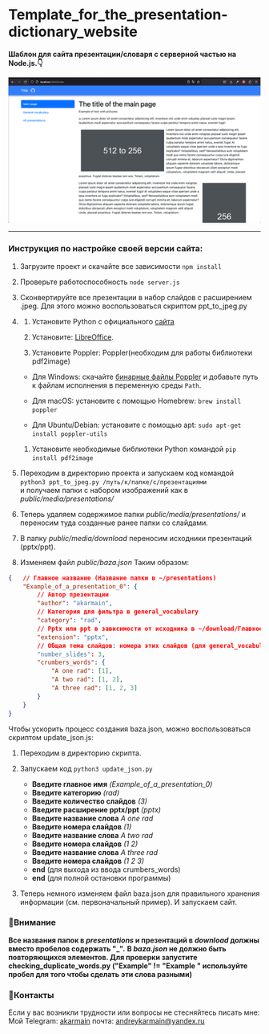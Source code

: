 Template\_for\_the\_presentation-dictionary\_website
====================================================

<b>Шаблон для сайта презентации/словаря с серверной частью на Node.js.👇</b>

![Пример](example.gif)


<hr>

### Инструкция по настройке своей версии сайта:

1.  Загрузите проект и скачайте все зависимости `npm install`
    
2.  Проверьте работоспособность `node server.js`
    
3.  Сконвертируйте все презентации в набор слайдов с расширением .jpeg. Для этого можно воспользоваться скриптом ppt\_to\_jpeg.py
    
4.  1.  Установите Python с официального [сайта](https://www.python.org/downloads/)
        
    1.  Установите: [LibreOffice](https://www.libreoffice.org/download/download/).
        
    2.  Установите Poppler: Poppler(необходим для работы библиотеки pdf2image)
    
    *   Для Windows: скачайте [бинарные файлы Poppler](http://blog.alivate.com.au/poppler-windows/) и добавьте путь к файлам исполнения в переменную среды `Path`.
        
    *   Для macOS: установите с помощью Homebrew: `brew install poppler`
        
    *   Для Ubuntu/Debian: установите с помощью apt: `sudo apt-get install poppler-utils`
        
    
    1.  Установите необходимые библиотеки Python командой `pip install pdf2image`
5.  Переходим в директорию проекта и запускаем код командой `python3 ppt_to_jpeg.py /путь/к/папке/с/презентациями` <br>и получаем папки с набором изображений как в <i>public/media/presentations/</i>
    
6.  Теперь удаляем содержимое папки <i>public/media/presentations/</i> и переносим туда созданные ранее папки со слайдами.
    
7.  В папку <i>public/media/download</i> переносим исходники презентаций (pptx/ppt).
    
8.  Изменяем файл <i>public/baza.json</i> Таким образом:

```json
{   // Главное название (Название папки в ~/presentations)
    "Example_of_a_presentation_0": {
        // Автор презентации
        "author": "akarmain",
        // Категория для фильтра в general_vocabulary
        "category": "rad",
        // Pptx или ppt в зависимости от исходника в ~/download/Главное название
        "extension": "pptx",
        // Общая тема слайдов: номера этих слайдов (для general_vocabulary)
        "number_slides": 3,
        "crumbers_words": {
            "A one rad": [1],
            "A two rad": [1, 2],
            "A three rad": [1, 2, 3]
        }
    }
}
```

Чтобы ускорить процесс создания baza.json, можно воспользоваться скриптом update\_json.js:

1.  Переходим в директорию скрипта.
    
2.  Запускаем код `python3 update_json.py`
    
    *   <b>Введите главное имя</b> <i>(Example\_of\_a\_presentation\_0)</i>
    *   <b>Введите категорию</b> <i>(rad)</i>
    *   <b>Введите количество слайдов</b> <i>(3)</i>
    *   <b>Введите расширение pptx/ppt</b> <i>(pptx)</i>
    *   <b>Введите название слова</b> <i>A one rad</i>
    *   <b>Введите номера слайдов</b> <i>(1)</i>
    *   <b>Введите название слова</b> <i>A two rad</i>
    *   <b>Введите номера слайдов</b> <i>(1 2)</i>
    *   <b>Введите название слова</b> <i>A three rad</i>
    *   <b>Введите номера слайдов</b> <i>(1 2 3)</i>
    *   <b>end</b> (для выхода из ввода crumbers\_words)
    *   <b>end</b> (для полной остановки программы)
3.  Теперь немного изменяем файл baza.json для правильного хранения информации (см. первоначальный пример). И запускаем сайт.
    

### 🚨Внимание

<b>Все названия папок в <i>presentations</i> и презентаций в <i>download</i> должны вместо пробелов содержать "\_".</b>
<b>В <i>baza.json</i> не должно быть повторяющихся элементов. Для проверки запустите checking_duplicate_words.py ("Example" != "Example " используйте пробел для того чтобы сделать эти слова разными)</b> 

### 📇Контакты 
Если у вас возникли трудности или вопросы не стесняйтесь писать мне:
Мой Telegram: [akarmain](https://t.me/akarmain) почта: [andreykarmain@yandex.ru](mailto:andreykarmain@yandex.ru)
